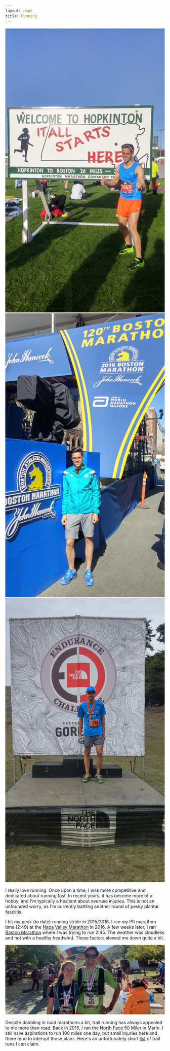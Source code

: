 ```yaml
---
layout: page
title: Running
---
```


<div class="box alt">
  <div class="row 50% uniform">
    <div class="4u"><span class="image fit"><img src="assets/images/rg_run_boston_1.jpg" alt="" /></span></div>
    <div class="4u"><span class="image fit"><img src="assets/images/rg_run_boston_2.jpg" alt="" /></span></div>
    <div class="4u$"><span class="image fit"><img src="assets/images/rg_run_nf.jpg" alt="" /></span></div>
  </div>
</div>

<p>I really love running. Once upon a time, I was more competitive and dedicated about running fast. In recent years, it has become more of a hobby, and I'm typically a hesitant about overuse injuries. This is not an unfounded worry, as I'm currently battling another round of pesky plantar fasciitis.</p>

<p>I hit my peak (to date) running stride in 2015/2016. I ran my PR marathon time (2:49) at the <a href="https://www.strava.com/activities/510638779">Napa Valley Marathon</a> in 2016. A few weeks later, I ran <a href="https://www.strava.com/activities/549522298">Boston Marathon</a> where I was trying to run 2:45. The weather was cloudless and hot with a healthy headwind. These factors slowed me down quite a bit.</p>

<span class="image fit"><img src="assets/images/rg_run_diablo.JPG" alt="" /></span>

<p>Despite dabbling in road marathons a bit, trail running has always appealed to me more than road. Back in 2015, I ran the <a href="https://www.strava.com/activities/446854391">North Face 50 Miler</a> in Marin. I still have aspirations to run 100 miles one day, but small injuries here and there tend to interupt those plans. Here's an unfortunately short <a href="https://ultrasignup.com/m_results_participant.aspx?fname=Ren&lname=Gibbons">list</a> of trail runs I can claim.</p>
